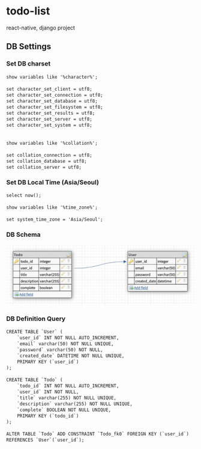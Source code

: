 # todo-list
react-native, django project




## DB Settings
### Set DB charset
```
show variables like '%character%';

set character_set_client = utf8;
set character_set_connection = utf8;
set character_set_database = utf8;
set character_set_filesystem = utf8;
set character_set_results = utf8;
set character_set_server = utf8;
set character_set_system = utf8;


show variables like '%collation%';

set collation_connection = utf8;
set collation_database = utf8;
set collation_server = utf8;
```

### Set DB Local Time (Asia/Seoul)
```
select now(); 

show variables like '%time_zone%'; 

set system_time_zone = 'Asia/Seoul';
```

### DB Schema 
<img src="/DB Schema.png" title="DB Schema"></img>


### DB Definition Query
```
CREATE TABLE `User` (
    `user_id` INT NOT NULL AUTO_INCREMENT,
    `email` varchar(50) NOT NULL UNIQUE,
    `password` varchar(50) NOT NULL,
    `created_date` DATETIME NOT NULL UNIQUE,
    PRIMARY KEY (`user_id`)
);

CREATE TABLE `Todo` (
    `todo_id` INT NOT NULL AUTO_INCREMENT,
    `user_id` INT NOT NULL,
    `title` varchar(255) NOT NULL UNIQUE,
    `description` varchar(255) NOT NULL UNIQUE,
    `complete` BOOLEAN NOT NULL UNIQUE,
    PRIMARY KEY (`todo_id`)
);

ALTER TABLE `Todo` ADD CONSTRAINT `Todo_fk0` FOREIGN KEY (`user_id`) REFERENCES `User`(`user_id`);
```
